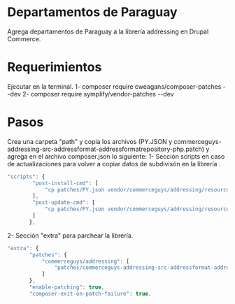 # Departamentos de Paraguay
Agrega departamentos de Paraguay a la librería addressing en Drupal Commerce.
# Requerimientos
Ejecutar en la terminal.
1- composer require cweagans/composer-patches --dev
2- composer require symplify/vendor-patches --dev
# Pasos
Crea una carpeta "path" y copia los archivos (PY.JSON y commerceguys-addressing-src-addressformat-addressformatrepository-php.patch) y agrega en el archivo composer.json lo siguiente:
1- Sección scripts en caso de actualizaciones para volver a copiar datos de subdivisón en la librería .
```javascript
"scripts": {
        "post-install-cmd": [
            "cp patches/PY.json vendor/commerceguys/addressing/resources/subdivision/"
        ],
        "post-update-cmd": [
            "cp patches/PY.json vendor/commerceguys/addressing/resources/subdivision/"
        ]
       },
```
 2- Sección "extra" para parchear la librería.
 ```javascript
 "extra": {
        "patches": {
            "commerceguys/addressing": [
                "patches/commerceguys-addressing-src-addressformat-addressformatrepository-php.patch"
            ]
        },
        "enable-patching": true,
        "composer-exit-on-patch-failure": true,
 ```
